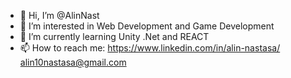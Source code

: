 - 👋 Hi, I’m @AlinNast
- 👀 I’m interested in Web Development and Game Development
- 🌱 I’m currently learning Unity .Net and REACT
- 📫 How to reach me:
https://www.linkedin.com/in/alin-nastasa/ 
alin10nastasa@gmail.com

<!---
AlinNast/AlinNast is a ✨ special ✨ repository because its `README.md` (this file) appears on your GitHub profile.
You can click the Preview link to take a look at your changes.
--->
